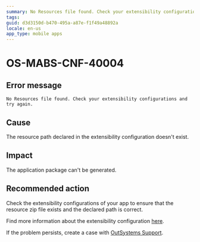 ```yaml
---
summary: No Resources file found. Check your extensibility configurations and try again.
tags:
guid: d3d3150d-b470-495a-a87e-f1f49a48892a
locale: en-us
app_type: mobile apps
---
```


# OS-MABS-CNF-40004

## Error message

`No Resources file found. Check your extensibility configurations and try again.`

## Cause

The resource path declared in the extensibility configuration doesn't exist.

## Impact

The application package can't be generated.

## Recommended action

Check the extensibility configurations of your app to ensure that the resource zip file exists and the declared path is correct.

Find more information about the extensibility configuration [here](https://success.outsystems.com/Documentation/11/Delivering_Mobile_Apps/Customize_Your_Mobile_App/Extensibility_Configurations_JSON_Schema).

If the problem persists, create a case with [OutSystems Support](https://success.outsystems.com/Support).
